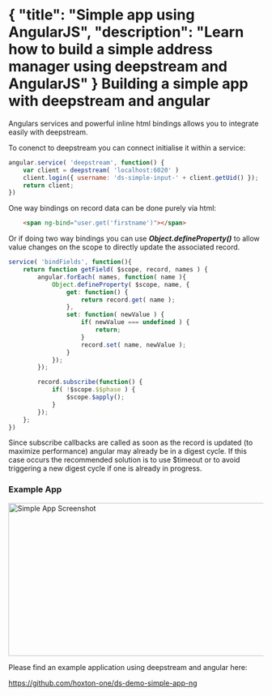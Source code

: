 {
	"title": "Simple app using AngularJS",
	"description": "Learn how to build a simple address manager using deepstream and AngularJS"
}
Building a simple app with deepstream and angular
=====================================================

Angulars services and powerful inline html bindings allows you to integrate easily
with deepstream.

To conenct to deepstream you can connect initialise it within a service:

```javascript
angular.service( 'deepstream', function() {
	var client = deepstream( 'localhost:6020' )
	client.login({ username: 'ds-simple-input-' + client.getUid() });
	return client;
})
```

One way bindings on record data can be done purely via html:

```html
	<span ng-bind="user.get('firstname')"></span>
```

Or if doing two way bindings you can use ***Object.defineProperty()*** to allow
value changes on the scope to directly update the associated record.

```javascript
service( 'bindFields', function(){
	return function getField( $scope, record, names ) {
		angular.forEach( names, function( name ){
			Object.defineProperty( $scope, name, {
				get: function() {
					return record.get( name );
				},
				set: function( newValue ) {
					if( newValue === undefined ) {
						return;
					}
					record.set( name, newValue );
				}
			});
		});

		record.subscribe(function() {
			if( !$scope.$$phase ) {
				$scope.$apply();
			}
		});
	};
})
```

<div class="hint-box fa fa-gears">
	<p>		Since subscribe callbacks are called as soon as the record is updated (to maximize performance)
			angular may already be in a digest cycle. If this case occurs the recommended solution is to use $timeout or to avoid triggering a new digest cycle if one is already in progress.</p>
</div>

### Example App
<div class="img-container">
	<img class="tutorial" width="602" height="302" src="../assets/images/simple-app.png" alt="Simple App Screenshot" />
</div>

Please find an example application using deepstream and angular here:

<a class="mega" href="https://github.com/hoxton-one/ds-demo-simple-app-ng"><i class="fa fa-github"></i>https://github.com/hoxton-one/ds-demo-simple-app-ng</a>
